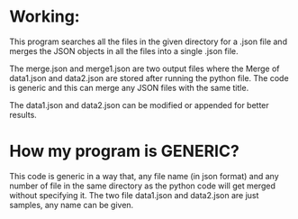 # Working:
This program searches all the files in the given directory for a .json file and merges the JSON objects in all the files into a single .json file.

The merge.json and merge1.json are two output files where the Merge of data1.json and data2.json are stored after running the python file.
The code is generic and this can merge any JSON files with the same title.

The data1.json and data2.json can be modified or appended for better results.

# How my program is GENERIC?
This code is generic in a way that, any file name (in json format) and any number of file in the same directory as the python code will get merged without specifying it.
The two file data1.json and data2.json are just samples, any name can be given.


